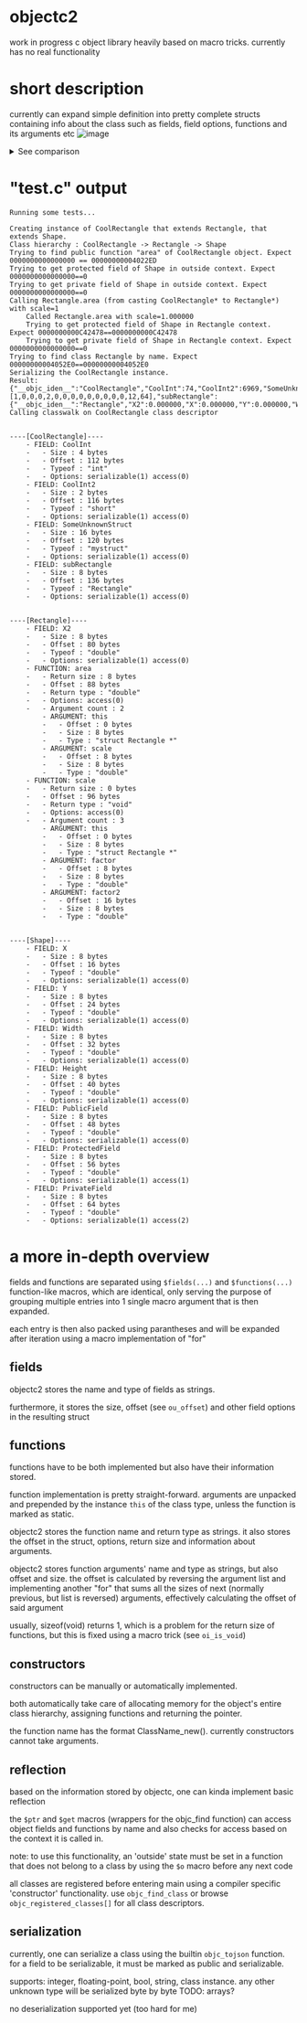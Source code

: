# objectc2
work in progress c object library heavily based on macro tricks. currently has no real functionality

# short description
currently can expand simple definition into pretty complete structs containing info about the class such as fields, field options, functions and its arguments etc
![image](https://github.com/user-attachments/assets/7d602fda-b34d-4877-b92f-051d12302625)


<details>
<summary>See comparison</summary>


<table width=100%>
<tr>
<th>Original</th>
<th>Expanded</th>
</tr>
<tr>
<td valign=top>
  
```c
#include "objectc.h"

$class(Shape,
    $fields(
        ($opt(PUBLIC SERIALIZABLE), double, X),
        ($opt(PUBLIC SERIALIZABLE), double, Y),
        ($opt(PUBLIC SERIALIZABLE), double, Width),
        ($opt(PUBLIC SERIALIZABLE), double, Height),
        ($opt(PUBLIC SERIALIZABLE), double, PublicField),
        ($opt(PROTECTED SERIALIZABLE), double, ProtectedField),
        ($opt(PRIVATE SERIALIZABLE), double, PrivateField)
     ),
    $functions()
);

$class(Rectangle $extends Shape,
    $fields(
        ($opt(PUBLIC SERIALIZABLE), double, X2)),
    $functions(
        ($opt(PUBLIC), double, area, $arg((double, scale)), $body({
             printf("    Called Rectangle.area with scale=%f\n", scale);
             double *procf = $ptr(this, double *, ProtectedField);
             printf("    Trying to get protected field of Shape in Rectangle context. Expect %p==%p\n", procf, &this->super.ProtectedField);
             double *privf = $ptr(this, double *, PrivateField);
             printf("    Trying to get private field of Shape in Rectangle context. Expect %p==0\n", privf);
             return this->super.Width * this->super.Height + 1;
        })),

        ($opt(PUBLIC), void, scale, $arg((double, factor), (double, factor2)), $body({
             this->super.Width *= factor;
             this->super.Height *= factor;
        }))
    ),
    $constructor(
        this->super.Width = 0;
        this->super.Height = 0;
        this->super.X = 0;
        this->super.Y = 0;
     )
);

$class(CoolRectangle $extends Rectangle,
    $fields(
        ($opt(), char*, coolrectname)
    ),
    $functions(
        
    )
)
```

</td>
<td>

```c
#include "objectc.h"

typedef struct Shape {
    struct ObjC_GeneralClassDescriptor * class;
    struct ObjC_Object * object;
    double X;
    double Y;
    double Width;
    double Height;
    double PublicField;
    double ProtectedField;
    double PrivateField;
}
Shape;
struct ObjC_ClassFieldsDescriptor Shape_Fields = {
    .size = 7,
    .fields = {
        {
            .name = "X", .type = "double", .options = (struct ObjC_FieldOptions) {
                .access = 1, .access = 0, .serializable = 1,
            }, .size = sizeof(double), .offset = ((size_t) & (((Shape * ) 0) -> X))
        },
        {
            .name = "Y",
            .type = "double",
            .options = (struct ObjC_FieldOptions) {
                .access = 1, .access = 0, .serializable = 1,
            },
            .size = sizeof(double),
            .offset = ((size_t) & (((Shape * ) 0) -> Y))
        },
        {
            .name = "Width",
            .type = "double",
            .options = (struct ObjC_FieldOptions) {
                .access = 1, .access = 0, .serializable = 1,
            },
            .size = sizeof(double),
            .offset = ((size_t) & (((Shape * ) 0) -> Width))
        },
        {
            .name = "Height",
            .type = "double",
            .options = (struct ObjC_FieldOptions) {
                .access = 1, .access = 0, .serializable = 1,
            },
            .size = sizeof(double),
            .offset = ((size_t) & (((Shape * ) 0) -> Height))
        },
        {
            .name = "PublicField",
            .type = "double",
            .options = (struct ObjC_FieldOptions) {
                .access = 1, .access = 0, .serializable = 1,
            },
            .size = sizeof(double),
            .offset = ((size_t) & (((Shape * ) 0) -> PublicField))
        },
        {
            .name = "ProtectedField",
            .type = "double",
            .options = (struct ObjC_FieldOptions) {
                .access = 1, .access = 1, .serializable = 1,
            },
            .size = sizeof(double),
            .offset = ((size_t) & (((Shape * ) 0) -> ProtectedField))
        },
        {
            .name = "PrivateField",
            .type = "double",
            .options = (struct ObjC_FieldOptions) {
                .access = 1, .access = 2, .serializable = 1,
            },
            .size = sizeof(double),
            .offset = ((size_t) & (((Shape * ) 0) -> PrivateField))
        },
    }
};
struct ObjC_ClassFunctionsDescriptor Shape_Functions = {
    .size = 0,
    .functions = {}
};
struct ObjC_GeneralClassDescriptor Shape_Class = {
    .name = "Shape",
    .total_size = sizeof(Shape),
    .super = 0,
    .fields = & Shape_Fields,
    .functions = & Shape_Functions
};
Shape * Shape_new() {
    struct ObjC_State __objc__state = {
        .class = & Shape_Class
    };
    Shape * this = (Shape * ) malloc(sizeof(Shape));
    this -> class = & Shape_Class;
    ((ObjC_BaseObject * ) this) -> object = (struct ObjC_Object * ) malloc(sizeof(struct ObjC_Object));
    ((ObjC_BaseObject * ) this) -> object -> total_size = sizeof(Shape);
    return this;
};

typedef struct Rectangle {
    Shape super;
    struct ObjC_GeneralClassDescriptor * class;
    double X2;
    double( * area)(struct Rectangle * this, double scale);
    void( * scale)(struct Rectangle * this, double factor, double factor2);
}
Rectangle;
struct ObjC_FuncArgument Rectangle_Func_area_Arguments[] = {
    {
        .name = "this", .type = "struct Rectangle *", .size = sizeof(struct Rectangle * ), .offset = 0
    },
    {
        .name = "scale",
        .type = "double",
        .size = sizeof(double),
        .offset = 0 + sizeof(struct Rectangle * )
    },
};
struct ObjC_FuncArgument Rectangle_Func_scale_Arguments[] = {
    {
        .name = "this", .type = "struct Rectangle *", .size = sizeof(struct Rectangle * ), .offset = 0
    },
    {
        .name = "factor",
        .type = "double",
        .size = sizeof(double),
        .offset = 0 + sizeof(struct Rectangle * )
    },
    {
        .name = "factor2",
        .type = "double",
        .size = sizeof(double),
        .offset = 0 + sizeof(double) + sizeof(struct Rectangle * )
    },
};
struct ObjC_ClassFieldsDescriptor Rectangle_Fields = {
    .size = 1,
    .fields = {
        {
            .name = "X2", .type = "double", .options = (struct ObjC_FieldOptions) {
                .access = 1, .access = 0, .serializable = 1,
            }, .size = sizeof(double), .offset = ((size_t) & (((Rectangle * ) 0) -> X2))
        },
    }
};
struct ObjC_ClassFunctionsDescriptor Rectangle_Functions = {
    .size = 2,
    .functions = {
        {
            .name = "area", .return_type = "double", .options = (struct ObjC_FuncOptions) {
                .access = 1, .access = 0,
            }, .return_size = sizeof(double), .offset = ((size_t) & (((Rectangle * ) 0) -> area)), .argument_count = 2, .arguments = (struct ObjC_FuncArgument * ) & Rectangle_Func_area_Arguments
        },
        {
            .name = "scale",
            .return_type = "void",
            .options = (struct ObjC_FuncOptions) {
                .access = 1, .access = 0,
            },
            .return_size = 0,
            .offset = ((size_t) & (((Rectangle * ) 0) -> scale)),
            .argument_count = 3,
            .arguments = (struct ObjC_FuncArgument * ) & Rectangle_Func_scale_Arguments
        },
    }
};
struct ObjC_GeneralClassDescriptor Rectangle_Class = {
    .name = "Rectangle",
    .total_size = sizeof(Rectangle),
    .super = & Shape_Class,
    .fields = & Rectangle_Fields,
    .functions = & Rectangle_Functions
};
double Rectangle_area(struct Rectangle * this, double scale) {
    struct ObjC_State __objc__state = {
        .class = & Rectangle_Class
    };
    do {
        printf("    Called Rectangle.area with scale=%f\n", scale);
        double * procf = ((double * ) objc_find( & __objc__state, (ObjC_BaseObject * ) this, "ProtectedField"));
        printf("    Trying to get protected field of Shape in Rectangle context. Expect %p==%p\n", procf, & this -> super.ProtectedField);
        double * privf = ((double * ) objc_find( & __objc__state, (ObjC_BaseObject * ) this, "PrivateField"));
        printf("    Trying to get private field of Shape in Rectangle context. Expect %p==0\n", privf);
        return this -> super.Width * this -> super.Height + 1;
    } while (0);
}
void Rectangle_scale(struct Rectangle * this, double factor, double factor2) {
    struct ObjC_State __objc__state = {
        .class = & Rectangle_Class
    };
    do {
        this -> super.Width *= factor;
        this -> super.Height *= factor;
    } while (0);
}
Rectangle * Rectangle_new() {
    struct ObjC_State __objc__state = {
        .class = & Rectangle_Class
    };
    Rectangle * this = (Rectangle * ) malloc(sizeof(Rectangle));
    this -> class = & Rectangle_Class;
    ((ObjC_BaseObject * ) this) -> object = (struct ObjC_Object * ) malloc(sizeof(struct ObjC_Object));
    ((ObjC_BaseObject * ) this) -> object -> total_size = sizeof(Rectangle);
    Shape * sp = Shape_new();
    memcpy( & this -> super, sp, sizeof(Shape));
    free(sp);
    ((ObjC_BaseObject * ) this) -> object -> total_size = sizeof(Rectangle);
    ((ObjC_BaseObject * ) this) -> object -> topClass = & Rectangle_Class;
    this -> super.Width = 0;
    this -> super.Height = 0;
    this -> super.X = 0;
    this -> super.Y = 0;
    this -> area = Rectangle_area;
    this -> scale = Rectangle_scale;
    return this;
};

typedef struct CoolRectangle {
    Rectangle super;
    struct ObjC_GeneralClassDescriptor * class;
    char * coolrectname;
}
CoolRectangle;
struct ObjC_ClassFieldsDescriptor CoolRectangle_Fields = {
    .size = 1,
    .fields = {
        {
            .name = "coolrectname", .type = "char*", .options = (struct ObjC_FieldOptions) {
                .access = 1,
            }, .size = sizeof(char * ), .offset = ((size_t) & (((CoolRectangle * ) 0) -> coolrectname))
        },
    }
};
struct ObjC_ClassFunctionsDescriptor CoolRectangle_Functions = {
    .size = 0,
    .functions = {}
};
struct ObjC_GeneralClassDescriptor CoolRectangle_Class = {
    .name = "CoolRectangle",
    .total_size = sizeof(CoolRectangle),
    .super = & Rectangle_Class,
    .fields = & CoolRectangle_Fields,
    .functions = & CoolRectangle_Functions
};
CoolRectangle * CoolRectangle_new() {
    struct ObjC_State __objc__state = {
        .class = & CoolRectangle_Class
    };
    CoolRectangle * this = (CoolRectangle * ) malloc(sizeof(CoolRectangle));
    this -> class = & CoolRectangle_Class;
    ((ObjC_BaseObject * ) this) -> object = (struct ObjC_Object * ) malloc(sizeof(struct ObjC_Object));
    ((ObjC_BaseObject * ) this) -> object -> total_size = sizeof(CoolRectangle);
    Rectangle * sp = Rectangle_new();
    memcpy( & this -> super, sp, sizeof(Rectangle));
    free(sp);
    ((ObjC_BaseObject * ) this) -> object -> total_size = sizeof(CoolRectangle);
    ((ObjC_BaseObject * ) this) -> object -> topClass = & CoolRectangle_Class;
    return this;
}
```

</td>
</tr>
</table>


</details>

# "test.c" output

```
Running some tests...

Creating instance of CoolRectangle that extends Rectangle, that extends Shape.
Class hierarchy : CoolRectangle -> Rectangle -> Shape
Trying to find public function "area" of CoolRectangle object. Expect 0000000000000000 == 00000000004022ED
Trying to get protected field of Shape in outside context. Expect 0000000000000000==0
Trying to get private field of Shape in outside context. Expect 0000000000000000==0
Calling Rectangle.area (from casting CoolRectangle* to Rectangle*) with scale=1
    Called Rectangle.area with scale=1.000000
    Trying to get protected field of Shape in Rectangle context. Expect 0000000000C42478==0000000000C42478
    Trying to get private field of Shape in Rectangle context. Expect 0000000000000000==0
Trying to find class Rectangle by name. Expect 00000000004052E0==00000000004052E0
Serializing the CoolRectangle instance.
Result: {"__objc_iden__":"CoolRectangle","CoolInt":74,"CoolInt2":6969,"SomeUnknownStruct":[1,0,0,0,2,0,0,0,0,0,0,0,0,0,12,64],"subRectangle":{"__objc_iden__":"Rectangle","X2":0.000000,"X":0.000000,"Y":0.000000,"Width":0.000000,"Height":0.000000},"X2":0.000000}
Calling classwalk on CoolRectangle class descriptor


----[CoolRectangle]----
    - FIELD: CoolInt
    -   - Size : 4 bytes
    -   - Offset : 112 bytes
    -   - Typeof : "int"
    -   - Options: serializable(1) access(0)
    - FIELD: CoolInt2
    -   - Size : 2 bytes
    -   - Offset : 116 bytes
    -   - Typeof : "short"
    -   - Options: serializable(1) access(0)
    - FIELD: SomeUnknownStruct
    -   - Size : 16 bytes
    -   - Offset : 120 bytes
    -   - Typeof : "mystruct"
    -   - Options: serializable(1) access(0)
    - FIELD: subRectangle
    -   - Size : 8 bytes
    -   - Offset : 136 bytes
    -   - Typeof : "Rectangle"
    -   - Options: serializable(1) access(0)


----[Rectangle]----
    - FIELD: X2
    -   - Size : 8 bytes
    -   - Offset : 80 bytes
    -   - Typeof : "double"
    -   - Options: serializable(1) access(0)
    - FUNCTION: area
    -   - Return size : 8 bytes
    -   - Offset : 88 bytes
    -   - Return type : "double"
    -   - Options: access(0)
    -   - Argument count : 2
        - ARGUMENT: this
        -   - Offset : 0 bytes
        -   - Size : 8 bytes
        -   - Type : "struct Rectangle *"
        - ARGUMENT: scale
        -   - Offset : 8 bytes
        -   - Size : 8 bytes
        -   - Type : "double"
    - FUNCTION: scale
    -   - Return size : 0 bytes
    -   - Offset : 96 bytes
    -   - Return type : "void"
    -   - Options: access(0)
    -   - Argument count : 3
        - ARGUMENT: this
        -   - Offset : 0 bytes
        -   - Size : 8 bytes
        -   - Type : "struct Rectangle *"
        - ARGUMENT: factor
        -   - Offset : 8 bytes
        -   - Size : 8 bytes
        -   - Type : "double"
        - ARGUMENT: factor2
        -   - Offset : 16 bytes
        -   - Size : 8 bytes
        -   - Type : "double"


----[Shape]----
    - FIELD: X
    -   - Size : 8 bytes
    -   - Offset : 16 bytes
    -   - Typeof : "double"
    -   - Options: serializable(1) access(0)
    - FIELD: Y
    -   - Size : 8 bytes
    -   - Offset : 24 bytes
    -   - Typeof : "double"
    -   - Options: serializable(1) access(0)
    - FIELD: Width
    -   - Size : 8 bytes
    -   - Offset : 32 bytes
    -   - Typeof : "double"
    -   - Options: serializable(1) access(0)
    - FIELD: Height
    -   - Size : 8 bytes
    -   - Offset : 40 bytes
    -   - Typeof : "double"
    -   - Options: serializable(1) access(0)
    - FIELD: PublicField
    -   - Size : 8 bytes
    -   - Offset : 48 bytes
    -   - Typeof : "double"
    -   - Options: serializable(1) access(0)
    - FIELD: ProtectedField
    -   - Size : 8 bytes
    -   - Offset : 56 bytes
    -   - Typeof : "double"
    -   - Options: serializable(1) access(1)
    - FIELD: PrivateField
    -   - Size : 8 bytes
    -   - Offset : 64 bytes
    -   - Typeof : "double"
    -   - Options: serializable(1) access(2)
```

# a more in-depth overview
fields and functions are separated using `$fields(...)` and `$functions(...)` function-like macros, which are identical, only serving the purpose of grouping multiple entries into 1 single macro argument that is then expanded.

each entry is then also packed using parantheses and will be expanded after iteration using a macro implementation of "for"

## fields
objectc2 stores the name and type of fields as strings.

furthermore, it stores the size, offset (see `ou_offset`) and other field options in the resulting struct

## functions
functions have to be both implemented but also have their information stored.

function implementation is pretty straight-forward. arguments are unpacked and prepended by the instance `this` of the class type, unless the function is marked as static.

objectc2 stores the function name and return type as strings. it also stores the offset in the struct, options, return size and information about arguments.

objectc2 stores function arguments' name and type as strings, but also offset and size. the offset is calculated by reversing the argument list and implementing another "for" that sums all the sizes of
next (normally previous, but list is reversed) arguments, effectively calculating the offset of said argument

usually, sizeof(void) returns 1, which is a problem for the return size of functions, but this is fixed using a macro trick (see `oi_is_void`)

## constructors
constructors can be manually or automatically implemented. 

both automatically take care of allocating memory for the object's entire class hierarchy, assigning functions and returning the pointer.

the function name has the format ClassName_new(). currently constructors cannot take arguments.

## reflection
based on the information stored by objectc, one can kinda implement basic reflection

the `$ptr` and `$get` macros (wrappers for the objc_find function) can access object fields and functions by name and also checks for access based on the context it is called in.

note: to use this functionality, an 'outside' state must be set in a function that does not belong to a class by using the `$o` macro before any next code

all classes are registered before entering main using a compiler specific 'constructor' functionality. use `objc_find_class` or browse `objc_registered_classes[]` for all class descriptors.

## serialization
currently, one can serialize a class using the builtin `objc_tojson` function. for a field to be serializable, it must be marked as public and serializable.

supports: integer, floating-point, bool, string, class instance. any other unknown type will be serialized byte by byte
TODO: arrays?

no deserialization supported yet (too hard for me)
